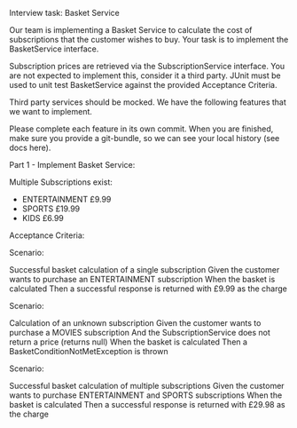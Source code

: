 Interview task: Basket Service

Our team is implementing a Basket Service to calculate the cost of subscriptions that the customer wishes to buy.
Your task is to implement the BasketService interface.


Subscription prices are retrieved via the SubscriptionService interface. You are not expected to implement this, consider it a third party.
JUnit must be used to unit test BasketService against the provided Acceptance Criteria.


Third party services should be mocked.
We have the following features that we want to implement.


Please complete each feature in its own commit.
When you are finished, make sure you provide a git-bundle, so we can see your local history (see docs here).



Part 1 - Implement Basket Service:

Multiple Subscriptions exist:
- ENTERTAINMENT  £9.99
- SPORTS         £19.99
- KIDS           £6.99



Acceptance Criteria:

Scenario:

Successful basket calculation of a single subscription
Given the customer wants to purchase an ENTERTAINMENT subscription
When the basket is calculated
Then a successful response is returned with £9.99 as the charge

Scenario:

Calculation of an unknown subscription
Given the customer wants to purchase a MOVIES subscription
And the SubscriptionService does not return a price (returns null)
When the basket is calculated
Then a BasketConditionNotMetException is thrown

Scenario:

Successful basket calculation of multiple subscriptions
Given the customer wants to purchase ENTERTAINMENT and SPORTS subscriptions
When the basket is calculated
Then a successful response is returned with £29.98 as the charge




